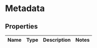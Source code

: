 
# Metadata

## Properties
Name | Type | Description | Notes
------------ | ------------- | ------------- | -------------



